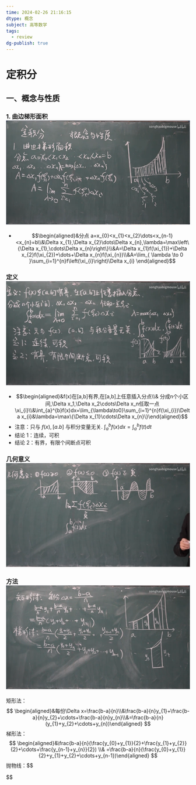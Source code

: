 ```yaml
---
time: 2024-02-26 21:16:15
dtype: 概念
subject: 高等数学
tags:
  - review
dg-publish: true
---
```

# 定积分
## 一、概念与性质
### 1. 曲边梯形面积 ![Clip_2024-02-26_21-38-02.png](https://raw.githubusercontent.com/RainbowRain9/PicGo/master/202402262138048.png)
- $$\begin{aligned}&分点 a=x_{0}<x_{1}<x_{2}\dots<x_{n-1}<x_{n}=b\\&\Delta x_{1},\Delta x_{2}\dots\Delta x_{n},\lambda=\max\left\{\Delta x_{1},\cdots\Delta x_{n}\right\}\\&A=\Delta x_{1}f(\xi_{1})+\Delta x_{2}f(\xi_{2})+\dots+\Delta x_{n}f(\xi_{n})\\&A=\lim_{ \lambda \to 0 }\sum_{i=1}^{n}f\left(\xi_{i}\right)\Delta x_{i} \end{aligned}$$ 
### 定义![Clip_2024-02-26_21-55-38.png](https://raw.githubusercontent.com/RainbowRain9/PicGo/master/202402262155275.png)
- $$\begin{aligned}&f(x)在[a,b]有界,在[a,b]上任意插入分点\\&
分成n个小区间,\Delta x_1,\Delta x_2\cdots\Delta x_n任取一点\xi_{i}\\&\int_{a}^{b}f(x)dx=\lim_{\lambda\to0}\sum_{i=1}^{n}f(\xi_{i})\Delta x_{i}&\lambda=\max\{\Delta x_{1}\cdots\Delta x_{n}\}\end{aligned}$$
- 注意：只与 $f(x),[a.b]$ 与积分变量无关. $\int_{a}^{b}f\left(x\right)dx=\int_{a}^{b}f\left(t\right)dt$
- 结论 1：连续，可积
- 结论 2：有界，有限个间断点可积
### 几何意义 ![Clip_2024-02-26_22-00-03.png](https://raw.githubusercontent.com/RainbowRain9/PicGo/master/202402262200688.png)
### 方法 ![Clip_2024-02-26_22-22-28.png](https://raw.githubusercontent.com/RainbowRain9/PicGo/master/202402262222043.png)

矩形法：$$
\begin{aligned}&每份\Delta x=\frac{b-a}{n}\\&\frac{b-a}{n}y_{1}+\frac{b-a}{n}y_{2}+\cdots+\frac{b-a}{n}y_{n}\\&=\frac{b-a}{n}(y_{1}+y_{2}+\cdots+y_{n})\end{aligned}
$$
梯形法：$$
\begin{aligned}&\frac{b-a}{n}(\frac{y_{0}+y_{1}}{2}+\frac{y_{1}+y_{2}}{2}+\cdots+\frac{y_{n-1}+y_{n}}{2}) \\&
=\frac{b-a}{n}(\frac{y_{0}+y_{1}}{2}+y_{1}+y_{2}+\cdots+y_{n-1})\end{aligned}
$$
抛物线：$$

$$


